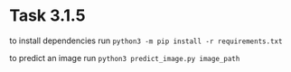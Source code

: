 # Task 3.1.5

to install dependencies run
`python3 -m pip install -r requirements.txt`

to predict an image run
`python3 predict_image.py image_path` 
